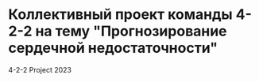 # Коллективный проект команды 4-2-2 на тему "Прогнозирование сердечной недостаточности"

4-2-2 Project 2023
